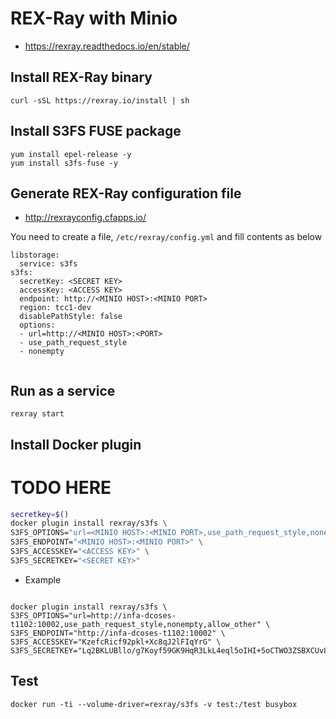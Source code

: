 # REX-Ray with Minio
* https://rexray.readthedocs.io/en/stable/

## Install REX-Ray binary
```
curl -sSL https://rexray.io/install | sh
```

## Install S3FS FUSE package
```
yum install epel-release -y
yum install s3fs-fuse -y
```

## Generate REX-Ray configuration file
* http://rexrayconfig.cfapps.io/

You need to create a file, `/etc/rexray/config.yml`
and fill contents as below

```
libstorage:
  service: s3fs
s3fs:
  secretKey: <SECRET KEY>
  accessKey: <ACCESS KEY>
  endpoint: http://<MINIO HOST>:<MINIO PORT>
  region: tcc1-dev
  disablePathStyle: false 
  options:
  - url=http://<MINIO HOST>:<PORT>
  - use_path_request_style
  - nonempty
   
```

## Run as a service
```
rexray start
```

## Install Docker plugin
# TODO HERE
```bash
secretkey=$()
docker plugin install rexray/s3fs \
S3FS_OPTIONS="url=<MINIO HOST>:<MINIO PORT>,use_path_request_style,nonempty,allow_other" \
S3FS_ENDPOINT="<MINIO HOST>:<MINIO PORT>" \
S3FS_ACCESSKEY="<ACCESS KEY>" \
S3FS_SECRETKEY="<SECRET KEY>"
```

* Example
```

docker plugin install rexray/s3fs \
S3FS_OPTIONS="url=http://infa-dcoses-t1102:10002,use_path_request_style,nonempty,allow_other" \
S3FS_ENDPOINT="http://infa-dcoses-t1102:10002" \
S3FS_ACCESSKEY="KzefcRicf92pkl+Xc8qJ2lFIqYrG" \
S3FS_SECRETKEY="Lq2BKLUBllo/g7Koyf59GK9HqR3LkL4eql5oIHI+5oCTWO3ZSBXCUv8="
```

## Test
```
docker run -ti --volume-driver=rexray/s3fs -v test:/test busybox
```
